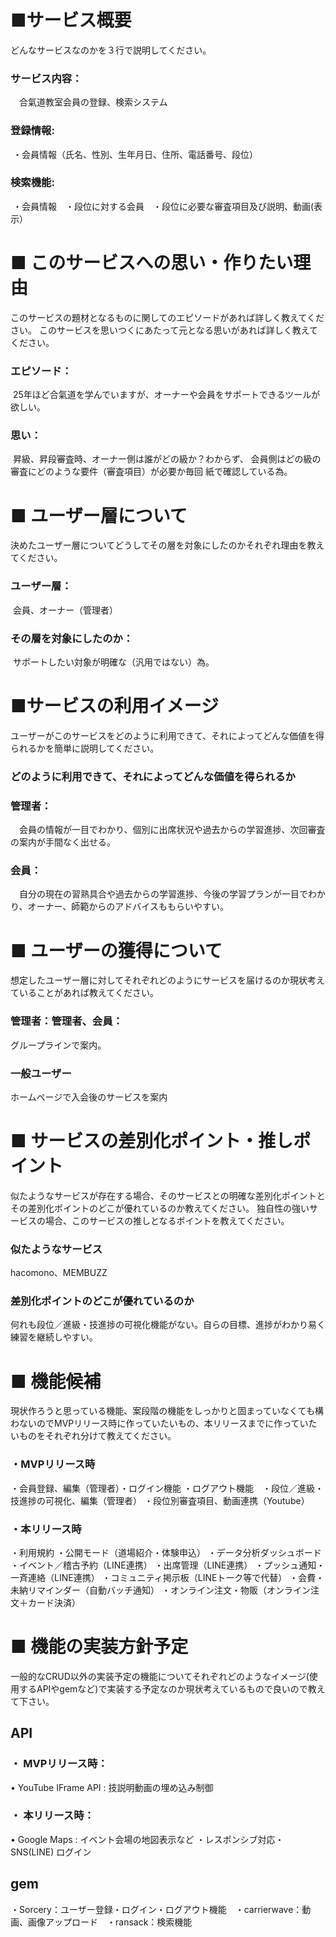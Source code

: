 # ■サービス概要
どんなサービスなのかを３行で説明してください。
### サービス内容：
　合氣道教室会員の登録、検索システム
### 登録情報:　
 ・会員情報（氏名、性別、生年月日、住所、電話番号、段位）
### 検索機能:
 ・会員情報　・段位に対する会員　・段位に必要な審査項目及び説明、動画(表示）

# ■ このサービスへの思い・作りたい理由
このサービスの題材となるものに関してのエピソードがあれば詳しく教えてください。
このサービスを思いつくにあたって元となる思いがあれば詳しく教えてください。
### エピソード：
 25年ほど合氣道を学んでいますが、オーナーや会員をサポートできるツールが欲しい。
### 思い：
 昇級、昇段審査時、オーナー側は誰がどの級か？わからず、
会員側はどの級の審査にどのような要件（審査項目）が必要か毎回 紙で確認している為。

# ■ ユーザー層について
決めたユーザー層についてどうしてその層を対象にしたのかそれぞれ理由を教えてください。
### ユーザー層：
 会員、オーナー（管理者）
### その層を対象にしたのか：
 サポートしたい対象が明確な（汎用ではない）為。

# ■サービスの利用イメージ
ユーザーがこのサービスをどのように利用できて、それによってどんな価値を得られるかを簡単に説明してください。
### どのように利用できて、それによってどんな価値を得られるか
### 管理者：
　会員の情報が一目でわかり、個別に出席状況や過去からの学習進捗、次回審査の案内が手間なく出せる。
### 会員：
　自分の現在の習熟具合や過去からの学習進捗、今後の学習プランが一目でわかり、オーナー、師範からのアドバイスももらいやすい。


# ■ ユーザーの獲得について
想定したユーザー層に対してそれぞれどのようにサービスを届けるのか現状考えていることがあれば教えてください。
### 管理者：管理者、会員：
グループラインで案内。
### 一般ユーザー
ホームページで入会後のサービスを案内

# ■ サービスの差別化ポイント・推しポイント
似たようなサービスが存在する場合、そのサービスとの明確な差別化ポイントとその差別化ポイントのどこが優れているのか教えてください。
独自性の強いサービスの場合、このサービスの推しとなるポイントを教えてください。
### 似たようなサービス
hacomono、MEMBUZZ
### 差別化ポイントのどこが優れているのか
何れも段位／進級・技進捗の可視化機能がない。自らの目標、進捗がわかり易く練習を継続しやすい。

# ■ 機能候補
現状作ろうと思っている機能、案段階の機能をしっかりと固まっていなくても構わないのでMVPリリース時に作っていたいもの、本リリースまでに作っていたいものをそれぞれ分けて教えてください。
### ・MVPリリース時
・会員登録、編集（管理者）・ログイン機能 ・ログアウト機能　・段位／進級・技進捗の可視化、編集（管理者）
・段位別審査項目、動画連携（Youtube）
### ・本リリース時
・利用規約
・公開モード（道場紹介・体験申込）
・データ分析ダッシュボード
・イベント／稽古予約（LINE連携）
・出席管理（LINE連携）
・プッシュ通知・一斉連絡（LINE連携）
・コミュニティ掲示板（LINEトーク等で代替）
・会費・未納リマインダー（自動バッチ通知）
・オンライン注文・物販（オンライン注文＋カード決済）


# ■ 機能の実装方針予定
一般的なCRUD以外の実装予定の機能についてそれぞれどのようなイメージ(使用するAPIやgemなど)で実装する予定なのか現状考えているもので良いので教えて下さい。
## API
### ・ MVPリリース時：
• YouTube IFrame API : 技説明動画の埋め込み制御　
### ・  本リリース時：
• Google Maps : イベント会場の地図表示など ・レスポンシブ対応・SNS(LINE) ログイン
## gem
・Sorcery：ユーザー登録・ログイン・ログアウト機能　・carrierwave：動画、画像アップロード　・ransack：検索機能
